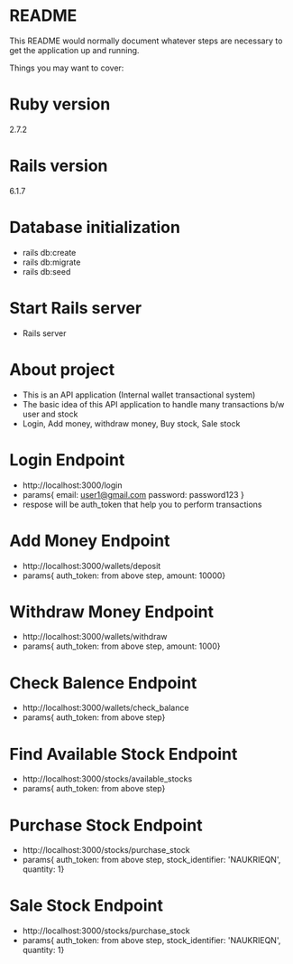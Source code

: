 # README

This README would normally document whatever steps are necessary to get the
application up and running.

Things you may want to cover:

 # Ruby version
   2.7.2
 # Rails version
   6.1.7
 # Database initialization
   * rails db:create
   * rails db:migrate
   * rails db:seed
# Start Rails server
  * Rails server
# About project
  * This is an API application (Internal wallet transactional system)
  * The basic idea of this API application to handle many transactions b/w user and stock
  * Login, Add money, withdraw money, Buy stock, Sale stock
# Login Endpoint
  * http://localhost:3000/login
  * params{ email: user1@gmail.com password: password123 }
  * respose will be auth_token that help you to perform transactions
# Add Money Endpoint
  * http://localhost:3000/wallets/deposit
  * params{ auth_token: from above step, amount: 10000}
# Withdraw Money Endpoint
  * http://localhost:3000/wallets/withdraw
  *  params{ auth_token: from above step, amount: 1000}
# Check Balence Endpoint
  * http://localhost:3000/wallets/check_balance
  * params{ auth_token: from above step}
# Find Available Stock Endpoint
  * http://localhost:3000/stocks/available_stocks
  * params{ auth_token: from above step}
# Purchase Stock Endpoint
  * http://localhost:3000/stocks/purchase_stock
  * params{ auth_token: from above step, stock_identifier: 'NAUKRIEQN', quantity: 1}
# Sale Stock Endpoint
  * http://localhost:3000/stocks/purchase_stock
  * params{ auth_token: from above step, stock_identifier: 'NAUKRIEQN', quantity: 1}
  
